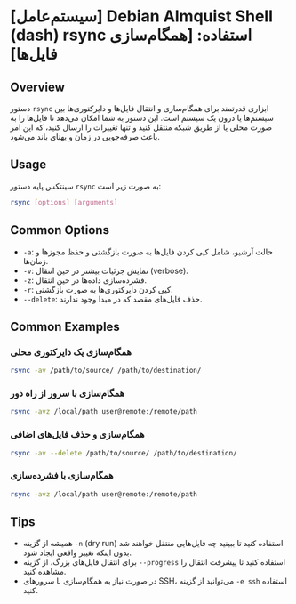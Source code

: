 # [سیستم‌عامل] Debian Almquist Shell (dash) rsync استفاده: [همگام‌سازی فایل‌ها]

## Overview
دستور `rsync` ابزاری قدرتمند برای همگام‌سازی و انتقال فایل‌ها و دایرکتوری‌ها بین سیستم‌ها یا درون یک سیستم است. این دستور به شما امکان می‌دهد تا فایل‌ها را به صورت محلی یا از طریق شبکه منتقل کنید و تنها تغییرات را ارسال کنید، که این امر باعث صرفه‌جویی در زمان و پهنای باند می‌شود.

## Usage
سینتکس پایه دستور `rsync` به صورت زیر است:

```bash
rsync [options] [arguments]
```

## Common Options
- `-a`: حالت آرشیو، شامل کپی کردن فایل‌ها به صورت بازگشتی و حفظ مجوزها و زمان‌ها.
- `-v`: نمایش جزئیات بیشتر در حین انتقال (verbose).
- `-z`: فشرده‌سازی داده‌ها در حین انتقال.
- `-r`: کپی کردن دایرکتوری‌ها به صورت بازگشتی.
- `--delete`: حذف فایل‌های مقصد که در مبدا وجود ندارند.

## Common Examples
### همگام‌سازی یک دایرکتوری محلی
```bash
rsync -av /path/to/source/ /path/to/destination/
```

### همگام‌سازی با سرور از راه دور
```bash
rsync -avz /local/path user@remote:/remote/path
```

### همگام‌سازی و حذف فایل‌های اضافی
```bash
rsync -av --delete /path/to/source/ /path/to/destination/
```

### همگام‌سازی با فشرده‌سازی
```bash
rsync -avz /local/path user@remote:/remote/path
```

## Tips
- همیشه از گزینه `-n` (dry run) استفاده کنید تا ببینید چه فایل‌هایی منتقل خواهند شد بدون اینکه تغییر واقعی ایجاد شود.
- برای انتقال فایل‌های بزرگ، از گزینه `--progress` استفاده کنید تا پیشرفت انتقال را مشاهده کنید.
- در صورت نیاز به همگام‌سازی با سرورهای SSH، می‌توانید از گزینه `-e ssh` استفاده کنید.
